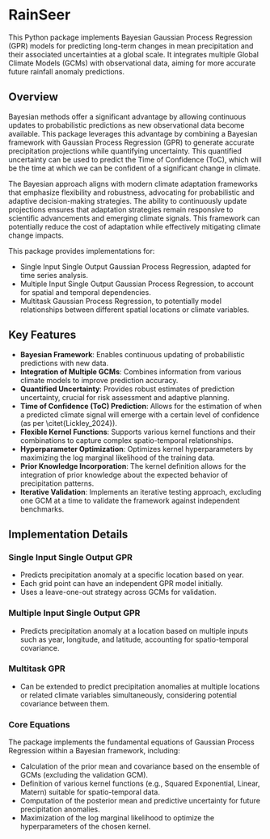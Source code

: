 # RainSeer

This Python package implements Bayesian Gaussian Process Regression (GPR) models for predicting long-term changes in mean precipitation and their associated uncertainties at a global scale. It integrates multiple Global Climate Models (GCMs) with observational data, aiming for more accurate future rainfall anomaly predictions.

## Overview

Bayesian methods offer a significant advantage by allowing continuous updates to probabilistic predictions as new observational data become available. This package leverages this advantage by combining a Bayesian framework with Gaussian Process Regression (GPR) to generate accurate precipitation projections while quantifying uncertainty. This quantified uncertainty can be used to predict the Time of Confidence (ToC), which will be the time at which we can be confident of a significant change in climate.

The Bayesian approach aligns with modern climate adaptation frameworks that emphasize flexibility and robustness, advocating for probabilistic and adaptive decision-making strategies. The ability to continuously update projections ensures that adaptation strategies remain responsive to scientific advancements and emerging climate signals. This framework can potentially reduce the cost of adaptation while effectively mitigating climate change impacts.

This package provides implementations for:

* Single Input Single Output Gaussian Process Regression, adapted for time series analysis.
* Multiple Input Single Output Gaussian Process Regression, to account for spatial and temporal dependencies.
* Multitask Gaussian Process Regression, to potentially model relationships between different spatial locations or climate variables.

## Key Features

* **Bayesian Framework**: Enables continuous updating of probabilistic predictions with new data.
* **Integration of Multiple GCMs**: Combines information from various climate models to improve prediction accuracy.
* **Quantified Uncertainty**: Provides robust estimates of prediction uncertainty, crucial for risk assessment and adaptive planning.
* **Time of Confidence (ToC) Prediction**: Allows for the estimation of when a predicted climate signal will emerge with a certain level of confidence (as per \citet{Lickley_2024}).
* **Flexible Kernel Functions**: Supports various kernel functions and their combinations to capture complex spatio-temporal relationships.
* **Hyperparameter Optimization**: Optimizes kernel hyperparameters by maximizing the log marginal likelihood of the training data.
* **Prior Knowledge Incorporation**: The kernel definition allows for the integration of prior knowledge about the expected behavior of precipitation patterns.
* **Iterative Validation**: Implements an iterative testing approach, excluding one GCM at a time to validate the framework against independent benchmarks.

## Implementation Details

### Single Input Single Output GPR

* Predicts precipitation anomaly at a specific location based on year.
* Each grid point can have an independent GPR model initially.
* Uses a leave-one-out strategy across GCMs for validation.

### Multiple Input Single Output GPR

* Predicts precipitation anomaly at a location based on multiple inputs such as year, longitude, and latitude, accounting for spatio-temporal covariance.

### Multitask GPR

* Can be extended to predict precipitation anomalies at multiple locations or related climate variables simultaneously, considering potential covariance between them.

### Core Equations

The package implements the fundamental equations of Gaussian Process Regression within a Bayesian framework, including:

* Calculation of the prior mean and covariance based on the ensemble of GCMs (excluding the validation GCM).
* Definition of various kernel functions (e.g., Squared Exponential, Linear, Matern) suitable for spatio-temporal data.
* Computation of the posterior mean and predictive uncertainty for future precipitation anomalies.
* Maximization of the log marginal likelihood to optimize the hyperparameters of the chosen kernel.

